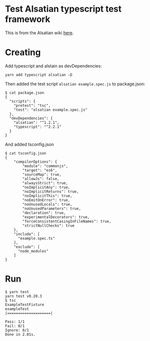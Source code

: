 # Test Alsatian typescript test framework

This is from the Alsatian wiki [here](https://github.com/alsatian-test/alsatian/wiki/test-structure).

# Creating
Add typescript and alstain as devDependencies:
```
yarn add typescript alsatian -D
```
Then added the test script `alsatian example.spec.js` to package.json:
```
$ cat package.json
{
  "scripts": {
    "pretest": "tsc",
    "test": "alsatian example.spec.js"
  },
  "devDependencies": {
    "alsatian": "^1.2.1",
    "typescript": "^2.2.1"
  }
}
```
And added tsconfig.json
```
$ cat tsconfig.json 
{
    "compilerOptions": {
        "module": "commonjs",
        "target": "es6",
        "sourceMap": true,
        "allowJs": false,
        "alwaysStrict": true,
        "noImplicitAny": true,
        "noImplicitReturns": true,
        "noImplicitThis": true,
        "noEmitOnError": true,
        "noUnusedLocals": true,
        "noUnusedParameters": true,
        "declaration": true,
        "experimentalDecorators": true,
        "forceConsistentCasingInFileNames": true,
        "strictNullChecks": true
    },
    "include": [
      "example.spec.ts"
    ],
    "exclude": [
      "node_modules"
    ]
}
```

# Run

```
$ yarn test
yarn test v0.20.3
$ tsc
ExampleTestFixture
exampleTest
|====================|

Pass: 1/1
Fail: 0/1
Ignore: 0/1
Done in 2.01s.
```

